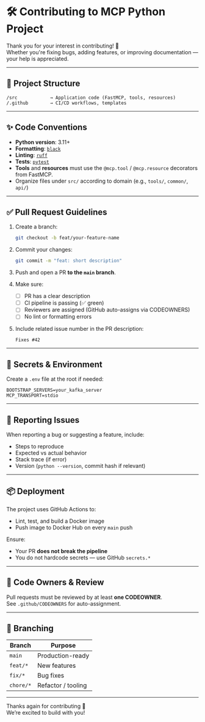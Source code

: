 # 🛠️ Contributing to MCP Python Project

Thank you for your interest in contributing! 🎉  
Whether you're fixing bugs, adding features, or improving documentation — your help is appreciated.

---

## 🧱 Project Structure

```
/src            → Application code (FastMCP, tools, resources)
/.github        → CI/CD workflows, templates
```

---

## ✨ Code Conventions

- **Python version**: 3.11+
- **Formatting**: [`black`](https://black.readthedocs.io/en/stable/)
- **Linting**: [`ruff`](https://docs.astral.sh/ruff/)
- **Tests**: [`pytest`](https://docs.pytest.org/)
- **Tools** and **resources** must use the `@mcp.tool` / `@mcp.resource` decorators from FastMCP.
- Organize files under `src/` according to domain (e.g., `tools/`, `common/`, `api/`)

---

## ✅ Pull Request Guidelines

1. Create a branch:

   ```bash
   git checkout -b feat/your-feature-name
   ```

2. Commit your changes:

   ```bash
   git commit -m "feat: short description"
   ```

3. Push and open a PR **to the `main` branch**.

4. Make sure:
   - [ ] PR has a clear description
   - [ ] CI pipeline is passing (✅ green)
   - [ ] Reviewers are assigned (GitHub auto-assigns via CODEOWNERS)
   - [ ] No lint or formatting errors

5. Include related issue number in the PR description:

   ```
   Fixes #42
   ```

---

## 🔐 Secrets & Environment

Create a `.env` file at the root if needed:

```env
BOOTSTRAP_SERVERS=your_kafka_server
MCP_TRANSPORT=stdio
```

---

## 🐛 Reporting Issues

When reporting a bug or suggesting a feature, include:
- Steps to reproduce
- Expected vs actual behavior
- Stack trace (if error)
- Version (`python --version`, commit hash if relevant)

---

## 📦 Deployment

The project uses GitHub Actions to:
- Lint, test, and build a Docker image
- Push image to Docker Hub on every `main` push

Ensure:
- Your PR **does not break the pipeline**
- You do not hardcode secrets — use GitHub `secrets.*`

---

## 👥 Code Owners & Review

Pull requests must be reviewed by at least **one CODEOWNER**.  
See `.github/CODEOWNERS` for auto-assignment.

---

## 🌳 Branching

| Branch     | Purpose           |
|------------|-------------------|
| `main`     | Production-ready  |
| `feat/*`   | New features      |
| `fix/*`    | Bug fixes         |
| `chore/*`  | Refactor / tooling|


---

Thanks again for contributing 🙌  
We’re excited to build with you!
